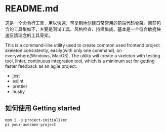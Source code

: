 # README.md

这是一个命令行工具，用以快速、可复制地创建日常常用的前端代码骨架。目前包含的工具集如下，主要是测试工具、风格检查、持续集成。基本是一个符合敏捷快速反馈理念的工具骨架。

This is a command-line utility used to create common used frontend project skeleton consistently, easily(with only one command), on everywhere(Windows, MacOS). The utility will create a skeleton with testing tool, linter, continuous integration tool, which is a minimum set for getting faster feedback as an agile project.

* jest
* eslint
* prettier
* husky

## 如何使用 Getting started

```bash
npm i -g project-initializer
pi your-awesome-project
```
